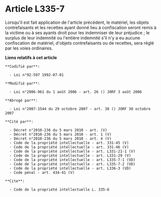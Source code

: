 # Article L335-7

Lorsqu'il est fait application de l'article précédent, le matériel, les objets contrefaisants et les recettes ayant donné
lieu à confiscation seront remis à la victime ou à ses ayants droit pour les indemniser de leur préjudice ; le surplus de
leur indemnité ou l'entière indemnité s'il n'y a eu aucune confiscation de matériel, d'objets contrefaisants ou de recettes,
sera réglé par les voies ordinaires.

**Liens relatifs à cet article**

	**Codifié par**:

	  - Loi n°92-597 1992-07-01

	**Modifié par**:

	  - Loi n°2006-961 du 1 août 2006 - art. 26 () JORF 3 août 2006

	**Abrogé par**:

	  - Loi n°2007-1544 du 29 octobre 2007 - art. 38 () JORF 30 octobre 2007

	**Cité par**:

	  - Décret n°2010-236 du 5 mars 2010 - art. (V)
	  - Décret n°2010-236 du 5 mars 2010 - art. 1 (V)
	  - Décret n°2010-236 du 5 mars 2010 - art. 4 (V)
	  - Code de la propriété intellectuelle - art. 331-45 (V)
	  - Code de la propriété intellectuelle - art. 331-46 (V)
	  - Code de la propriété intellectuelle - art. L331-21-1 (V)
	  - Code de la propriété intellectuelle - art. L331-29 (V)
	  - Code de la propriété intellectuelle - art. L335-7-1 (VD)
	  - Code de la propriété intellectuelle - art. L335-7-2 (VD)
	  - Code de la propriété intellectuelle - art. L336-3 (VD)
	  - Code pénal - art. 434-41 (V)

	**Cite**:

	  - Code de la propriété intellectuelle L. 335-6
